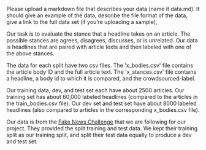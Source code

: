 Please upload a markdown file that describes your data (name it data.md). It should give an example of the data, describe the file format of the data, give a link to the full data set (if you’re uploading a sample),

Our task is to evaluate the stance that a headline takes on an article. The possible stances are agrees, disagrees, discusses, or is unrelated. Our data is headlines that are paired with article texts and then labeled with one of the above stances.

The data for each split have two csv files. The 'x_bodies.csv' file contains the article body ID and the full article text. The 'x_stances.csv' file contains a headline, a body id to which it is compared, and the crowdsourced-label.

Our training data, dev, and test set each have about 2500 articles. Our training set has about 60,000 labeled headlines (compared to the articles in the train_bodies.csv file). Our dev set and test set have about 8000 labeled headlines (also compared to articles in the corresponding x_bodies.csv file).  

Our data is from the [Fake News Challenge](http://www.fakenewschallenge.org) that we are following for our project. They provided the split training and test data. We kept their training split as our training split, and split their test data equally to produce a dev and test set. 
